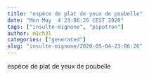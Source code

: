 ```yaml
---
title: "espèce de plat de yeux de poubelle"
date: "Mon May  4 23:06:26 CEST 2020"
tags: ["insulte-mignone", "pipotron"]
author: m1ch3l
categories: ["generated"]
slug: "insulte-mignone/2020-05-04-23:06:26"
---
```


espèce de plat de yeux de poubelle
